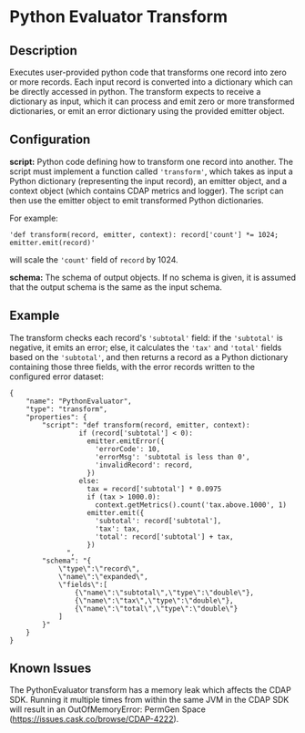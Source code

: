 # Python Evaluator Transform


Description
-----------
Executes user-provided python code that transforms one record into zero or more records.
Each input record is converted into a dictionary which can be directly accessed in
python. The transform expects to receive a dictionary as input, which it can
process and emit zero or more transformed dictionaries, or emit an error dictionary using the provided emitter object.

Configuration
-------------
**script:** Python code defining how to transform one record into another. The script must
implement a function called ``'transform'``, which takes as input a Python dictionary (representing
the input record), an emitter object, and a context object (which contains CDAP metrics and logger).
The script can then use the emitter object to emit transformed Python dictionaries.

For example:

``'def transform(record, emitter, context): record['count'] *= 1024; emitter.emit(record)'``

will scale the ``'count'`` field of ``record`` by 1024.

**schema:** The schema of output objects. If no schema is given, it is assumed that the output
schema is the same as the input schema.


Example
-------
The transform checks each record's ``'subtotal'`` field: if the ``'subtotal'`` is negative, it emits an error;
else, it calculates the ``'tax'`` and ``'total'`` fields based on the ``'subtotal'``, and then returns a record
as a Python dictionary containing those three fields, with the error records written to the configured error dataset:

    {
        "name": "PythonEvaluator",
        "type": "transform",
        "properties": {
            "script": "def transform(record, emitter, context):
                     if (record['subtotal'] < 0):
                       emitter.emitError({
                         'errorCode': 10,
                         'errorMsg': 'subtotal is less than 0',
                         'invalidRecord': record,
                       })
                     else:
                       tax = record['subtotal'] * 0.0975
                       if (tax > 1000.0):
                         context.getMetrics().count('tax.above.1000', 1)
                       emitter.emit({
                         'subtotal': record['subtotal'],
                         'tax': tax,
                         'total': record['subtotal'] + tax,
                       })
                  ",
            "schema": "{
                \"type\":\"record\",
                \"name\":\"expanded\",
                \"fields\":[
                    {\"name\":\"subtotal\",\"type\":\"double\"},
                    {\"name\":\"tax\",\"type\":\"double\"},
                    {\"name\":\"total\",\"type\":\"double\"}
                ]
            }"
        }
    }


Known Issues
------------
The PythonEvaluator transform has a memory leak which affects the CDAP SDK.
Running it multiple times from within the same JVM in the CDAP SDK will result in an
OutOfMemoryError: PermGen Space (https://issues.cask.co/browse/CDAP-4222).
